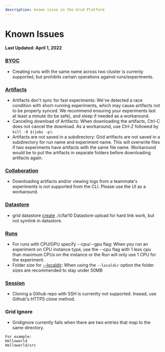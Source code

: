 ```yaml
---
description: known issue in the Grid Platform
---
```


# Known Issues
#### Last Updated: April 1, 2022

### [BYOC](https://docs.grid.ai/platform/custom-cloud-credentials/byoc)
* Creating runs with the same name across two cluster is currenly supported, but prohibits certain operations against runs/experiments. 

### [Artifacts](https://docs.grid.ai/features/runs/artifacts)
* Artifacts don't sync for fast experiments: We've detected a race condition with short-running experiments, which may cause artifacts not to be properly synced. We recommend ensuring your experiments last at least a minute (to be safe), and sleep if needed as a workaround. 
* Canceling download of Artifacts: When downloading the artifacts, Ctrl-C does not cancel the download. As a workaround, use Ctrl-Z followed by `kill -9 $(jobs -p)`.
* Artifacts are not saved in a subdirectory: Grid artifacts are not saved in a subdirectory for run name and experiment name. This will overwrite files if two experiments have artifacts with the same file name. Workaround would be to put the artifacts in separate folders before downloading artifacts again.

### [Collaboration](https://docs.grid.ai/platform/collaboration)
* Downloading artifacts and/or viewing logs from a teammate's experiments is not supported from the CLI. Please use the UI as a workaround.

### [Datastore](https://docs.grid.ai/features/datastores)
* grid datastore [create](https://docs.grid.ai/features/datastores/create) ./cifar10
Datastore upload for hard link work, but not symlink in datastore.

### [Runs](https://docs.grid.ai/features/runs)
* For runs with CPU/GPU specify --cpu/--gpu flag: When you run an experiment on CPU instance type, use the --cpu flag with 1 less cpu than maximum CPUs on the instance or the Run will only use 1 CPU for the experiment. 
* Folder size for [--localdir](https://docs.grid.ai/features/runs/localdir): When using the `--localdir` option the folder sizes are recommended to stay under 50MB

### [Session](https://docs.grid.ai/features/sessions)
* Cloning a Github repo with SSH is currenlty not supported. Insead, use Github's HTTPS clone method. 

### Grid Ignore
* Gridignore currently fails when there are two entries that map to the same directory.
```
For example:
Helloworld
Helloworld/src
```
